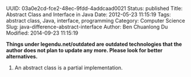 UUID: 03a0e2cd-fce2-48ec-9fdd-4addcaad0021
Status: published
Title: Abstract Class and Interface in Java
Date: 2012-05-23 11:15:19
Tags: abstract class, Java, interface, programming
Category: Computer Science
Slug: java-difference-abstract-interface
Author: Ben Chuanlong Du
Modified: 2014-09-23 11:15:19

**Things under legendu.net/outdated are outdated technologies that the author does not plan to update any more. Please look for better alternatives.**
 
1. An abstract class is a partial implementation.
